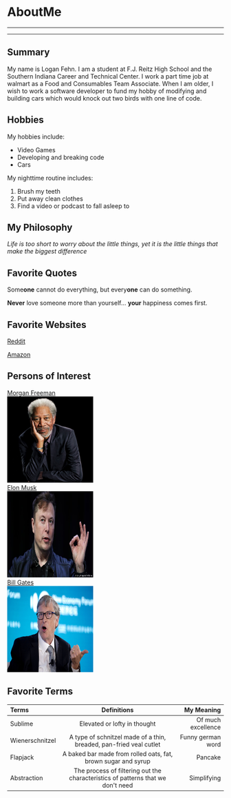 # AboutMe
---
---
## Summary

My name is Logan Fehn. I am a student at F.J. Reitz High School and the Southern Indiana Career and Technical Center. I work a part time job at walmart as a Food and Consumables Team Associate. When I am older, I wish to work a software developer to fund my hobby of modifying and building cars which would knock out two birds with one line of code.

[1]:https://en.wikipedia.org/wiki/Morgan_Freeman
[2]:https://en.wikipedia.org/wiki/Elon_Musk
[3]:https://en.wikipedia.org/wiki/Bill_Gates

Hobbies
-

My hobbies include:

- Video Games
- Developing and breaking code
- Cars

My nighttime routine includes:

1. Brush my teeth
2. Put away clean clothes
3. Find a video or podcast to fall asleep to

## My Philosophy

*Life is too short to worry about the little things, yet it is the little things that make the biggest difference*

## Favorite Quotes

Some**one** cannot do everything, but every**one** can do something.

**Never** love someone more than yourself... **your** happiness comes first.

## Favorite Websites

[Reddit](reddit.com)

[Amazon](amazon.com)

## Persons of Interest

[Morgan Freeman][1]<br>
<kbd><img src="https://github.com/loganhue52/AboutMe/blob/main/img/morgan.jpg" width="200px" height="200px"></kbd><br>
[Elon Musk][2]<br>
<kbd><img src="https://github.com/loganhue52/AboutMe/blob/main/img/elon.jpg" width="200px" height="200px"></kbd><br>
[Bill Gates][3]<br>
<kbd><img src="https://github.com/loganhue52/AboutMe/blob/main/img/bill.jpeg" width="200px" height="200px"></kbd><br>

## Favorite Terms

| Terms | Definitions | My Meaning |
|:-|:----:| ---:|
| Sublime | Elevated or lofty in thought | Of much excellence |
| Wienerschnitzel | A type of schnitzel made of a thin, breaded, pan-fried veal cutlet | Funny german word |
| Flapjack | A baked bar made from rolled oats, fat, brown sugar and syrup | Pancake |
| Abstraction | The process of filtering out the characteristics of patterns that we don't need | Simplifying |
